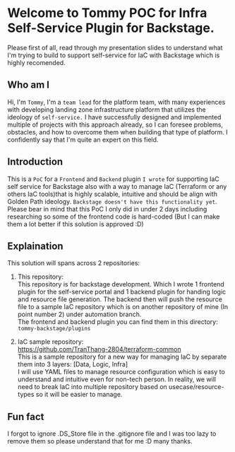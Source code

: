 # Welcome to Tommy POC for Infra Self-Service Plugin for Backstage.

Please first of all, read through my presentation slides to understand what I'm trying to build to support self-service for IaC with Backstage which is highly
recomended.

## Who am I
Hi, I'm ```Tommy```, I'm a ```team lead``` for the platform team, with many experiences with developing landing zone infrastructure platform that utilizes the ideology of ```self-service.``` I have successfully designed and implemented multiple of projects with this approach already, so I can foresee problems,
obstacles, and how to overcome them when building that type of platform. I confidently say that I'm quite an expert on this field.

## Introduction
This is a ```PoC``` for a ```Frontend``` and ```Backend``` plugin ```I wrote``` for supporting IaC self service for Backstage also with a way to manage IaC (Terraform or any others IaC tools)that is highly scalable, intuitive and should be align with Golden Path ideology. ```Backstage doesn't have this functionality yet```. Please bear in mind that this PoC I 
only did in under 2 days including researching so some of the frontend code is hard-coded (But I can make them a lot better if this solution is approved :D)

## Explaination
This solution will spans across 2 repositories: 
1. This repository:<br>
This repository is for backstage development. Which I wrote 1 frontend plugin for the self-service portal and 1 backend plugin for handing logic and resource file
generation. The backend then will push the resource file to a sample IaC repository which is on another repository of mine (In point number 2) under automation branch.<br>
The frontend and backend plugin you can find them in this directory: ```tommy-backstage/plugins```

2. IaC sample repository:<br>
https://github.com/TranThang-2804/terraform-common<br>
This is a sample repository for a new way for managing IaC by separate them into 3 layers: [Data, Logic, Infra]<br>
I will use YAML files to manage resource configuration which is easy to understand and intuitive even for non-tech person. In reality, we will need to break IaC 
into multiple repository based on usecase/resource-types so it will be easier to manage.

## Fun fact
I forgot to ignore .DS_Store file in the .gitignore file and I was too lazy to remove them so please understand that for me :D many thanks.

